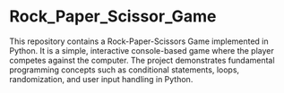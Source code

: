 # Rock_Paper_Scissor_Game

This repository contains a Rock-Paper-Scissors Game implemented in Python. It is a simple, interactive console-based game where the player competes against the computer. The project demonstrates fundamental programming concepts such as conditional statements, loops, randomization, and user input handling in Python.

